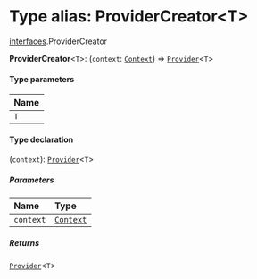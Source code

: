 # Type alias: ProviderCreator\<T>

[interfaces](/auto-docs/editor/modules/interfaces.md).ProviderCreator

**ProviderCreator**<`T`>: (`context`: [`Context`](/auto-docs/editor/interfaces/interfaces.Context.md)) => [`Provider`](/auto-docs/editor/types/interfaces.Provider.md)<`T`>

#### Type parameters

| Name |
| :------ |
| `T` |

#### Type declaration

(`context`): [`Provider`](/auto-docs/editor/types/interfaces.Provider.md)<`T`>

##### Parameters

| Name | Type |
| :------ | :------ |
| `context` | [`Context`](/auto-docs/editor/interfaces/interfaces.Context.md) |

##### Returns

[`Provider`](/auto-docs/editor/types/interfaces.Provider.md)<`T`>

